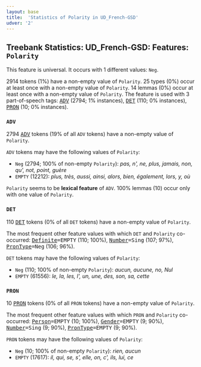 ```yaml
---
layout: base
title:  'Statistics of Polarity in UD_French-GSD'
udver: '2'
---
```


## Treebank Statistics: UD_French-GSD: Features: `Polarity`

This feature is universal.
It occurs with 1 different values: `Neg`.

2914 tokens (1%) have a non-empty value of `Polarity`.
25 types (0%) occur at least once with a non-empty value of `Polarity`.
14 lemmas (0%) occur at least once with a non-empty value of `Polarity`.
The feature is used with 3 part-of-speech tags: <tt><a href="fr_gsd-pos-ADV.html">ADV</a></tt> (2794; 1% instances), <tt><a href="fr_gsd-pos-DET.html">DET</a></tt> (110; 0% instances), <tt><a href="fr_gsd-pos-PRON.html">PRON</a></tt> (10; 0% instances).

### `ADV`

2794 <tt><a href="fr_gsd-pos-ADV.html">ADV</a></tt> tokens (19% of all `ADV` tokens) have a non-empty value of `Polarity`.

`ADV` tokens may have the following values of `Polarity`:

* `Neg` (2794; 100% of non-empty `Polarity`): <em>pas, n', ne, plus, jamais, non, qu', not, point, guère</em>
* `EMPTY` (12212): <em>plus, très, aussi, ainsi, alors, bien, également, lors, y, où</em>

`Polarity` seems to be **lexical feature** of `ADV`. 100% lemmas (10) occur only with one value of `Polarity`.

### `DET`

110 <tt><a href="fr_gsd-pos-DET.html">DET</a></tt> tokens (0% of all `DET` tokens) have a non-empty value of `Polarity`.

The most frequent other feature values with which `DET` and `Polarity` co-occurred: <tt><a href="fr_gsd-feat-Definite.html">Definite</a></tt><tt>=EMPTY</tt> (110; 100%), <tt><a href="fr_gsd-feat-Number.html">Number</a></tt><tt>=Sing</tt> (107; 97%), <tt><a href="fr_gsd-feat-PronType.html">PronType</a></tt><tt>=Neg</tt> (106; 96%).

`DET` tokens may have the following values of `Polarity`:

* `Neg` (110; 100% of non-empty `Polarity`): <em>aucun, aucune, no, Nul</em>
* `EMPTY` (61556): <em>le, la, les, l', un, une, des, son, sa, cette</em>

### `PRON`

10 <tt><a href="fr_gsd-pos-PRON.html">PRON</a></tt> tokens (0% of all `PRON` tokens) have a non-empty value of `Polarity`.

The most frequent other feature values with which `PRON` and `Polarity` co-occurred: <tt><a href="fr_gsd-feat-Person.html">Person</a></tt><tt>=EMPTY</tt> (10; 100%), <tt><a href="fr_gsd-feat-Gender.html">Gender</a></tt><tt>=EMPTY</tt> (9; 90%), <tt><a href="fr_gsd-feat-Number.html">Number</a></tt><tt>=Sing</tt> (9; 90%), <tt><a href="fr_gsd-feat-PronType.html">PronType</a></tt><tt>=EMPTY</tt> (9; 90%).

`PRON` tokens may have the following values of `Polarity`:

* `Neg` (10; 100% of non-empty `Polarity`): <em>rien, aucun</em>
* `EMPTY` (17617): <em>il, qui, se, s', elle, on, c', ils, lui, ce</em>

